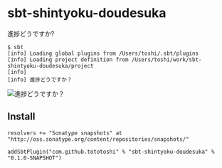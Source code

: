 # sbt-shintyoku-doudesuka

進捗どうですか?

```
$ sbt
[info] Loading global plugins from /Users/toshi/.sbt/plugins
[info] Loading project definition from /Users/toshi/work/sbt-shintyoku-doudesuka/project
[info]
[info] 進捗どうですか？
```

![進捗どうですか？](http://25.media.tumblr.com/31ab4065305e3607b951332dde32b789/tumblr_mrkrlyMMIU1sckns5o1_500.jpg)


## Install
```
resolvers += "Sonatype snapshots" at "http://oss.sonatype.org/content/repositories/snapshots/"

addSbtPlugin("com.github.tototoshi" % "sbt-shintyoku-doudesuka" % "0.1.0-SNAPSHOT")
```


